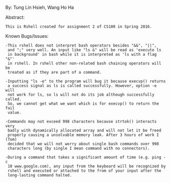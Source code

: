 By:
    Tung Lin Hsieh, Wang Ho Ha

Abstract:

    This is Rshell created for assignment 2 of CS100 in Spring 2016.

Known Bugs/Issues:

    -This rshell does not interpret bash operators besides "&&", "||",
     and ";" very well. An input like "ls &" will be read as 'execute ls
     in background' in bash while it is interpreted as 'ls with a flag "&"'
     in rshell. In rshell other non-related bash chaining operators will be
     treated as if they are part of a command.

    -Inputting "ls -e" to the program will bug it because execvp() returns
     a success signal as ls is called successfully. However, option -e will 
     not work for ls, so ls will not do its job although successfully called. 
     So, we cannot get what we want which is for execvp() to return the fail 
     value.

    -Commands may not exceed 998 characters because strtok() interacts very
     badly with dynamically allocated array and will not let it be freed
     properly causing a unsolvable memory leak. After 3 hours of work I (Tom)
     decided that we will not worry about single bash commands over 998
     characters long (by single I mean command with no connectors).

    -During a command that takes a significant amount of time (e.g. ping -c
     10 www.google.com), any input from the keyboard will be recognized by 
     rshell and executed or attached to the from of your input after the
     long-lasting command halted.
